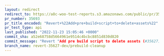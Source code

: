 ```yaml
---
layout: redirect
redirect_to: https://a8c-woo-test-reports.s3.amazonaws.com/public/pr/35693/api/index.html
pr_number: 35693
pr_title_encoded: "Revert+%22Add+pre+build+script+to+delete+assets%22"
pr_test_type: api
last_published: "2022-11-23 15:05:46 +0000"
commit_sha: a52e68758d5664961e9514c4bcbc8851d830d820
commit_message: "Revert "Add pre build script to delete assets (#35627)""
branch_name: revert-35627-dev/prebuild-cleanup
---
```

